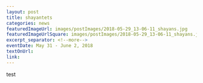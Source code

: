 ```yaml
--- 
layout: post
title: shayantets
categories: news
featuredImageUrl: images/postImages/2018-05-29_13-06-11_shayans.jpg
featuredImageUrlSquare: images/postImages/2018-05-29_13-06-11_shayans.jpg
excerpt_separator: <!--more-->
eventDate: May 31 - June 2, 2018
textOnUrl: 
link: 
--- 
```

<p>test</p><!--more-->